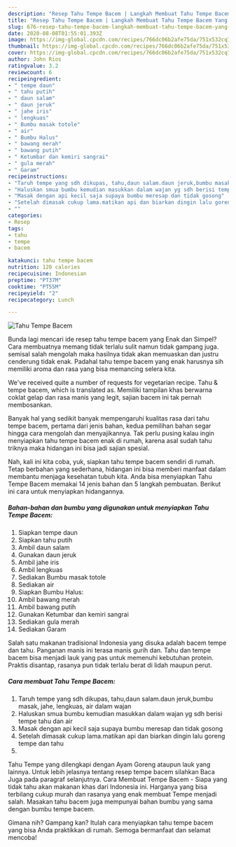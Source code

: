 ```yaml
---
description: "Resep Tahu Tempe Bacem | Langkah Membuat Tahu Tempe Bacem Yang Enak dan Simpel"
title: "Resep Tahu Tempe Bacem | Langkah Membuat Tahu Tempe Bacem Yang Enak dan Simpel"
slug: 676-resep-tahu-tempe-bacem-langkah-membuat-tahu-tempe-bacem-yang-enak-dan-simpel
date: 2020-08-08T01:55:01.393Z
image: https://img-global.cpcdn.com/recipes/766dc06b2afe75da/751x532cq70/tahu-tempe-bacem-foto-resep-utama.jpg
thumbnail: https://img-global.cpcdn.com/recipes/766dc06b2afe75da/751x532cq70/tahu-tempe-bacem-foto-resep-utama.jpg
cover: https://img-global.cpcdn.com/recipes/766dc06b2afe75da/751x532cq70/tahu-tempe-bacem-foto-resep-utama.jpg
author: John Rios
ratingvalue: 3.2
reviewcount: 6
recipeingredient:
- " tempe daun"
- " tahu putih"
- " daun salam"
- " daun jeruk"
- " jahe iris"
- " lengkuas"
- " Bumbu masak totole"
- " air"
- " Bumbu Halus"
- " bawang merah"
- " bawang putih"
- " Ketumbar dan kemiri sangrai"
- " gula merah"
- " Garam"
recipeinstructions:
- "Taruh tempe yang sdh dikupas, tahu,daun salam.daun jeruk,bumbu masak, jahe, lengkuas, air dalam wajan"
- "Haluskan smua bumbu kemudian masukkan dalam wajan yg sdh berisi tempe tahu dan air"
- "Masak dengan api kecil saja supaya bumbu meresap dan tidak gosong"
- "Setelah dimasak cukup lama.matikan api dan biarkan dingin lalu goreng tempe dan tahu"
- ""
categories:
- Resep
tags:
- tahu
- tempe
- bacem

katakunci: tahu tempe bacem 
nutrition: 120 calories
recipecuisine: Indonesian
preptime: "PT37M"
cooktime: "PT55M"
recipeyield: "2"
recipecategory: Lunch

---
```



![Tahu Tempe Bacem](https://img-global.cpcdn.com/recipes/766dc06b2afe75da/751x532cq70/tahu-tempe-bacem-foto-resep-utama.jpg)

Bunda lagi mencari ide resep tahu tempe bacem yang Enak dan Simpel? Cara membuatnya memang tidak terlalu sulit namun tidak gampang juga. semisal salah mengolah maka hasilnya tidak akan memuaskan dan justru cenderung tidak enak. Padahal tahu tempe bacem yang enak harusnya sih memiliki aroma dan rasa yang bisa memancing selera kita.

We&#39;ve received quite a number of requests for vegetarian recipe. Tahu &amp; tempe bacem, which is translated as. Memiliki tampilan khas berwarna coklat gelap dan rasa manis yang legit, sajian bacem ini tak pernah membosankan.

Banyak hal yang sedikit banyak mempengaruhi kualitas rasa dari tahu tempe bacem, pertama dari jenis bahan, kedua pemilihan bahan segar hingga cara mengolah dan menyajikannya. Tak perlu pusing kalau ingin menyiapkan tahu tempe bacem enak di rumah, karena asal sudah tahu triknya maka hidangan ini bisa jadi sajian spesial.


Nah, kali ini kita coba, yuk, siapkan tahu tempe bacem sendiri di rumah. Tetap berbahan yang sederhana, hidangan ini bisa memberi manfaat dalam membantu menjaga kesehatan tubuh kita. Anda bisa menyiapkan Tahu Tempe Bacem memakai 14 jenis bahan dan 5 langkah pembuatan. Berikut ini cara untuk menyiapkan hidangannya.

<!--inarticleads1-->

##### Bahan-bahan dan bumbu yang digunakan untuk menyiapkan Tahu Tempe Bacem:

1. Siapkan  tempe daun
1. Siapkan  tahu putih
1. Ambil  daun salam
1. Gunakan  daun jeruk
1. Ambil  jahe iris
1. Ambil  lengkuas
1. Sediakan  Bumbu masak totole
1. Sediakan  air
1. Siapkan  Bumbu Halus:
1. Ambil  bawang merah
1. Ambil  bawang putih
1. Gunakan  Ketumbar dan kemiri sangrai
1. Sediakan  gula merah
1. Sediakan  Garam


Salah satu makanan tradisional Indonesia yang disuka adalah bacem tempe dan tahu. Panganan manis ini terasa manis gurih dan. Tahu dan tempe bacem bisa menjadi lauk yang pas untuk memenuhi kebutuhan protein. Praktis disantap, rasanya pun tidak terlalu berat di lidah maupun perut. 

<!--inarticleads2-->

##### Cara membuat Tahu Tempe Bacem:

1. Taruh tempe yang sdh dikupas, tahu,daun salam.daun jeruk,bumbu masak, jahe, lengkuas, air dalam wajan
1. Haluskan smua bumbu kemudian masukkan dalam wajan yg sdh berisi tempe tahu dan air
1. Masak dengan api kecil saja supaya bumbu meresap dan tidak gosong
1. Setelah dimasak cukup lama.matikan api dan biarkan dingin lalu goreng tempe dan tahu
1. 


Tahu Tempe yang dilengkapi dengan Ayam Goreng ataupun lauk yang lainnya. Untuk lebih jelasnya tentang resep tempe bacem silahkan Baca Juga pada paragraf selanjutnya. Cara Membuat Tempe Bacem - Siapa yang tidak tahu akan makanan khas dari Indonesia ini. Harganya yang bisa terbilang cukup murah dan rasanya yang enak membuat Tempe menjadi salah. Masakan tahu bacem juga mempunyai bahan bumbu yang sama dengan bumbu tempe bacem. 

Gimana nih? Gampang kan? Itulah cara menyiapkan tahu tempe bacem yang bisa Anda praktikkan di rumah. Semoga bermanfaat dan selamat mencoba!
